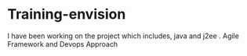 # Training-envision
I have been working on the project which includes, java and j2ee . Agile Framework and Devops Approach
